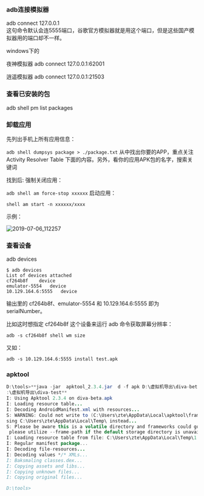 ### adb连接模拟器    
adb connect 127.0.0.1    
这句命令默认会连5555端口，谷歌官方模拟器就是用这个端口，但是这些国产模拟器用的端口却不一样。    

windows下的    

夜神模拟器   adb connect 127.0.0.1:62001

逍遥模拟器 adb connect 127.0.0.1:21503

### 查看已安装的包

adb shell pm list packages

### 卸载应用
先列出手机上所有应用信息：

`adb shell dumpsys package > ./package.txt`
从中找出你要的APP，重点关注 Activity Resolver Table 下面的内容。另外，看你的应用APK包的名字，搜索关键词

找到后:
强制关闭应用：

`adb shell am force-stop xxxxxx`
启动应用：

`shell am start -n xxxxxx/xxxx`

示例：

![2019-07-06_112257](diva-images\2019-07-06_112257.jpg)

### 查看设备

adb devices

```
$ adb devices
List of devices attached
cf264b8f    device
emulator-5554   device
10.129.164.6:5555   device
```

输出里的 cf264b8f、emulator-5554 和 10.129.164.6:5555 即为 serialNumber。

比如这时想指定 cf264b8f 这个设备来运行 adb 命令获取屏幕分辨率：    

```
adb -s cf264b8f shell wm size
```

又如：    

```
adb -s 10.129.164.6:5555 install test.apk
```



### apktool
```java
D:\tools>**java -jar  apktool_2.3.4.jar  d -f apk D:\虚拟机导出\diva-beta.apk -o
:\虚拟机导出\diva-test**
I: Using Apktool 2.3.4 on diva-beta.apk
I: Loading resource table...
I: Decoding AndroidManifest.xml with resources...
S: WARNING: Could not write to (C:\Users\zte\AppData\Local\apktool\framework),
sing C:\Users\zte\AppData\Local\Temp\ instead...
S: Please be aware this is a volatile directory and frameworks could go missin
 please utilize --frame-path if the default storage directory is unavailable
I: Loading resource table from file: C:\Users\zte\AppData\Local\Temp\1.apk
I: Regular manifest package...
I: Decoding file-resources...
I: Decoding values */* XMLs...
I: Baksmaling classes.dex...
I: Copying assets and libs...
I: Copying unknown files...
I: Copying original files...

D:\tools>
```



